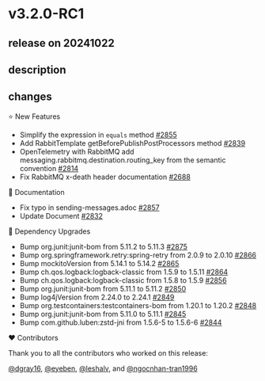 # v3.2.0-RC1

## release on 20241022
## description
## changes
⭐ New Features

* Simplify the expression in <code>equals</code> method <a href="https://github.com/spring-projects/spring-amqp/pull/2855" data-hovercard-type="pull_request" data-hovercard-url="/spring-projects/spring-amqp/pull/2855/hovercard">#2855</a>
* Add RabbitTemplate getBeforePublishPostProcessors method <a href="https://github.com/spring-projects/spring-amqp/pull/2839" data-hovercard-type="pull_request" data-hovercard-url="/spring-projects/spring-amqp/pull/2839/hovercard">#2839</a>
* OpenTelemetry with RabbitMQ add messaging.rabbitmq.destination.routing_key from the semantic convention <a href="https://github.com/spring-projects/spring-amqp/issues/2814" data-hovercard-type="issue" data-hovercard-url="/spring-projects/spring-amqp/issues/2814/hovercard">#2814</a>
* Fix RabbitMQ x-death header documentation <a href="https://github.com/spring-projects/spring-amqp/issues/2688" data-hovercard-type="issue" data-hovercard-url="/spring-projects/spring-amqp/issues/2688/hovercard">#2688</a>

📔 Documentation

* Fix typo in sending-messages.adoc <a href="https://github.com/spring-projects/spring-amqp/pull/2857" data-hovercard-type="pull_request" data-hovercard-url="/spring-projects/spring-amqp/pull/2857/hovercard">#2857</a>
* Update Document <a href="https://github.com/spring-projects/spring-amqp/pull/2832" data-hovercard-type="pull_request" data-hovercard-url="/spring-projects/spring-amqp/pull/2832/hovercard">#2832</a>

🔨 Dependency Upgrades

* Bump org.junit:junit-bom from 5.11.2 to 5.11.3 <a href="https://github.com/spring-projects/spring-amqp/pull/2875" data-hovercard-type="pull_request" data-hovercard-url="/spring-projects/spring-amqp/pull/2875/hovercard">#2875</a>
* Bump org.springframework.retry:spring-retry from 2.0.9 to 2.0.10 <a href="https://github.com/spring-projects/spring-amqp/pull/2866" data-hovercard-type="pull_request" data-hovercard-url="/spring-projects/spring-amqp/pull/2866/hovercard">#2866</a>
* Bump mockitoVersion from 5.14.1 to 5.14.2 <a href="https://github.com/spring-projects/spring-amqp/pull/2865" data-hovercard-type="pull_request" data-hovercard-url="/spring-projects/spring-amqp/pull/2865/hovercard">#2865</a>
* Bump ch.qos.logback:logback-classic from 1.5.9 to 1.5.11 <a href="https://github.com/spring-projects/spring-amqp/pull/2864" data-hovercard-type="pull_request" data-hovercard-url="/spring-projects/spring-amqp/pull/2864/hovercard">#2864</a>
* Bump ch.qos.logback:logback-classic from 1.5.8 to 1.5.9 <a href="https://github.com/spring-projects/spring-amqp/pull/2856" data-hovercard-type="pull_request" data-hovercard-url="/spring-projects/spring-amqp/pull/2856/hovercard">#2856</a>
* Bump org.junit:junit-bom from 5.11.1 to 5.11.2 <a href="https://github.com/spring-projects/spring-amqp/pull/2850" data-hovercard-type="pull_request" data-hovercard-url="/spring-projects/spring-amqp/pull/2850/hovercard">#2850</a>
* Bump log4jVersion from 2.24.0 to 2.24.1 <a href="https://github.com/spring-projects/spring-amqp/pull/2849" data-hovercard-type="pull_request" data-hovercard-url="/spring-projects/spring-amqp/pull/2849/hovercard">#2849</a>
* Bump org.testcontainers:testcontainers-bom from 1.20.1 to 1.20.2 <a href="https://github.com/spring-projects/spring-amqp/pull/2848" data-hovercard-type="pull_request" data-hovercard-url="/spring-projects/spring-amqp/pull/2848/hovercard">#2848</a>
* Bump org.junit:junit-bom from 5.11.0 to 5.11.1 <a href="https://github.com/spring-projects/spring-amqp/pull/2845" data-hovercard-type="pull_request" data-hovercard-url="/spring-projects/spring-amqp/pull/2845/hovercard">#2845</a>
* Bump com.github.luben:zstd-jni from 1.5.6-5 to 1.5.6-6 <a href="https://github.com/spring-projects/spring-amqp/pull/2844" data-hovercard-type="pull_request" data-hovercard-url="/spring-projects/spring-amqp/pull/2844/hovercard">#2844</a>

❤️ Contributors

Thank you to all the contributors who worked on this release:

<a class="user-mention notranslate" data-hovercard-type="user" data-hovercard-url="/users/dgray16/hovercard" data-octo-click="hovercard-link-click" data-octo-dimensions="link_type:self" href="https://github.com/dgray16">@dgray16</a>, <a class="user-mention notranslate" data-hovercard-type="user" data-hovercard-url="/users/eyeben/hovercard" data-octo-click="hovercard-link-click" data-octo-dimensions="link_type:self" href="https://github.com/eyeben">@eyeben</a>, <a class="user-mention notranslate" data-hovercard-type="user" data-hovercard-url="/users/leshalv/hovercard" data-octo-click="hovercard-link-click" data-octo-dimensions="link_type:self" href="https://github.com/leshalv">@leshalv</a>, and <a class="user-mention notranslate" data-hovercard-type="user" data-hovercard-url="/users/ngocnhan-tran1996/hovercard" data-octo-click="hovercard-link-click" data-octo-dimensions="link_type:self" href="https://github.com/ngocnhan-tran1996">@ngocnhan-tran1996</a>

